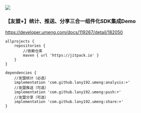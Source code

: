 [![](https://jitpack.io/v/lany192/umeng.svg)](https://jitpack.io/#lany192/umeng)
### 【友盟+】统计、推送、分享三合一组件化SDK集成Demo

https://developer.umeng.com/docs/119267/detail/182050


	allprojects {
		repositories {
			//依赖仓库
			maven { url 'https://jitpack.io' }
		}
	}
	
    dependencies {
        //友盟统计（必选）
        implementation 'com.github.lany192.umeng:analysis:+'
        //友盟推送（可选）
        implementation 'com.github.lany192.umeng:push:+'
        //友盟分享（可选）
        implementation 'com.github.lany192.umeng:share:+'
    }

